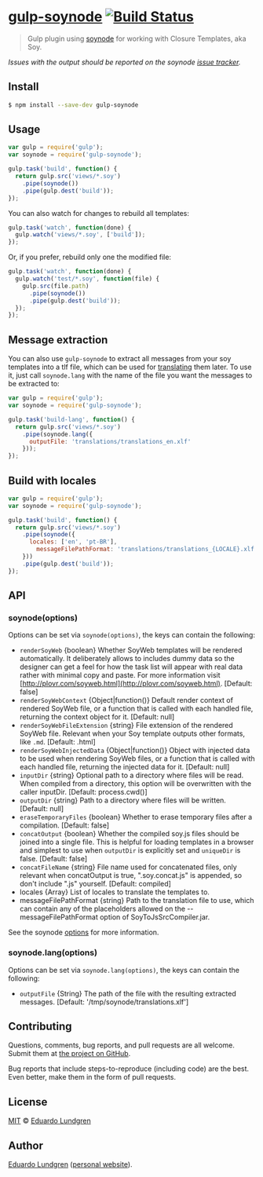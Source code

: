 # [gulp-soynode](http://gulpjs.com) [![Build Status](https://travis-ci.org/eduardolundgren/gulp-soynode.svg?branch=master)](https://travis-ci.org/eduardolundgren/gulp-soynode)

> Gulp plugin using [soynode](https://github.com/Medium/soynode) for working with Closure Templates, aka Soy.

*Issues with the output should be reported on the soynode [issue tracker](https://github.com/Medium/soynode/issues).*

## Install

```bash
$ npm install --save-dev gulp-soynode
```

## Usage

```js
var gulp = require('gulp');
var soynode = require('gulp-soynode');

gulp.task('build', function() {
  return gulp.src('views/*.soy')
    .pipe(soynode())
    .pipe(gulp.dest('build'));
});
```

You can also watch for changes to rebuild all templates:

```js
gulp.task('watch', function(done) {
  gulp.watch('views/*.soy', ['build']);
});
```

Or, if you prefer, rebuild only one the modified file:

```js
gulp.task('watch', function(done) {
  gulp.watch('test/*.soy', function(file) {
    gulp.src(file.path)
      .pipe(soynode())
      .pipe(gulp.dest('build'));
  });
});
```

## Message extraction
You can also use `gulp-soynode` to extract all messages from your soy templates into a tlf file, which can be used for [translating](https://developers.google.com/closure/templates/docs/translation) them later. To use it, just call `soynode.lang` with the name of the file you want the messages to be extracted to:

```js
var gulp = require('gulp');
var soynode = require('gulp-soynode');

gulp.task('build-lang', function() {
  return gulp.src('views/*.soy')
    .pipe(soynode.lang({
      outputFile: 'translations/translations_en.xlf'
    }));
});
```

## Build with locales

```js
var gulp = require('gulp');
var soynode = require('gulp-soynode');

gulp.task('build', function() {
  return gulp.src('views/*.soy')
    .pipe(soynode({
      locales: ['en', 'pt-BR'],
        messageFilePathFormat: 'translations/translations_{LOCALE}.xlf'
    }))
    .pipe(gulp.dest('build'));
});
```

## API

### soynode(options)

Options can be set via `soynode(options)`, the keys can contain the following:

- `renderSoyWeb` {boolean} Whether SoyWeb templates will be rendered automatically. It deliberately allows to includes dummy data so the designer can get a feel for how the task list will appear with real data rather with minimal copy and paste. For more information visit [http://plovr.com/soyweb.html](http://plovr.com/soyweb.html). [Default: false]
- `renderSoyWebContext` {Object|function()} Default render context of rendered SoyWeb file, or a function that is called with each handled file, returning the context object for it. [Default: null]
- `renderSoyWebFileExtension` {string} File extension of the rendered SoyWeb file. Relevant when your Soy template outputs other formats, like `.md`. [Default: .html]
- `renderSoyWebInjectedData` {Object|function()} Object with injected data to be used when rendering SoyWeb files, or a function that is called with each handled file, returning the injected data for it. [Default: null]
- `inputDir` {string} Optional path to a directory where files will be read. When compiled from a directory, this option will be overwritten with the caller inputDir. [Default: process.cwd()]
- `outputDir` {string} Path to a directory where files will be written. [Default: null]
- `eraseTemporaryFiles` {boolean} Whether to erase temporary files after a compilation. [Default: false]
- `concatOutput` {boolean} Whether the compiled soy.js files should be joined into a single file. This is helpful for loading templates in a browser and simplest to use when `outputDir` is explicitly set and `uniqueDir` is false. [Default: false]
- `concatFileName` {string} File name used for concatenated files, only relevant when concatOutput is true, ".soy.concat.js" is appended, so don't include ".js" yourself. [Default: compiled]
- locales {Array} List of locales to translate the templates to.
- messageFilePathFormat {string} Path to the translation file to use, which can contain any of the placeholders allowed on the --messageFilePathFormat option of SoyToJsSrcCompiler.jar.

See the soynode [options](https://github.com/Medium/soynode) for more information.

### soynode.lang(options)

Options can be set via `soynode.lang(options)`, the keys can contain the following:

- `outputFile` {String} The path of the file with the resulting extracted messages. [Default: '/tmp/soynode/translations.xlf']

Contributing
------------

Questions, comments, bug reports, and pull requests are all welcome. Submit them at
[the project on GitHub](https://github.com/eduardolundgren/gulp-soynode/issues).

Bug reports that include steps-to-reproduce (including code) are the best. Even better, make them in
the form of pull requests.

## License

[MIT](http://opensource.org/licenses/MIT) © [Eduardo Lundgren](http://eduardo.io)

Author
------

[Eduardo Lundgren](https://github.com/eduardolundgren)
([personal website](http://eduardo.io)).
